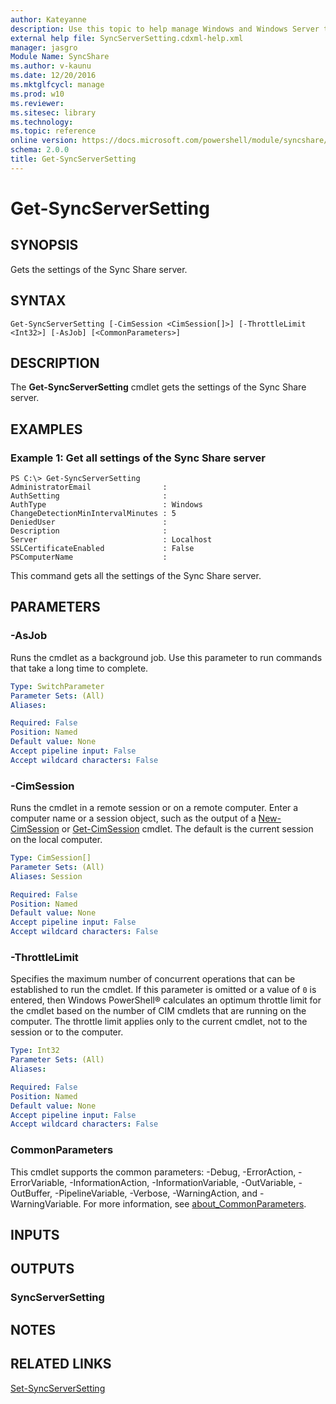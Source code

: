 ```yaml
---
author: Kateyanne
description: Use this topic to help manage Windows and Windows Server technologies with Windows PowerShell.
external help file: SyncServerSetting.cdxml-help.xml
manager: jasgro
Module Name: SyncShare
ms.author: v-kaunu
ms.date: 12/20/2016
ms.mktglfcycl: manage
ms.prod: w10
ms.reviewer: 
ms.sitesec: library
ms.technology: 
ms.topic: reference
online version: https://docs.microsoft.com/powershell/module/syncshare/get-syncserversetting?view=windowsserver2022-ps&wt.mc_id=ps-gethelp
schema: 2.0.0
title: Get-SyncServerSetting
---
```


# Get-SyncServerSetting

## SYNOPSIS
Gets the settings of the Sync Share server.

## SYNTAX

```
Get-SyncServerSetting [-CimSession <CimSession[]>] [-ThrottleLimit <Int32>] [-AsJob] [<CommonParameters>]
```

## DESCRIPTION
The **Get-SyncServerSetting** cmdlet gets the settings of the Sync Share server.

## EXAMPLES

### Example 1: Get all settings of the Sync Share server
```
PS C:\> Get-SyncServerSetting
AdministratorEmail                :
AuthSetting                       : 
AuthType                          : Windows
ChangeDetectionMinIntervalMinutes : 5
DeniedUser                        :
Description                       :
Server                            : Localhost
SSLCertificateEnabled             : False
PSComputerName                    :
```

This command gets all the settings of the Sync Share server.

## PARAMETERS

### -AsJob
Runs the cmdlet as a background job. Use this parameter to run commands that take a long time to complete.

```yaml
Type: SwitchParameter
Parameter Sets: (All)
Aliases: 

Required: False
Position: Named
Default value: None
Accept pipeline input: False
Accept wildcard characters: False
```

### -CimSession
Runs the cmdlet in a remote session or on a remote computer.
Enter a computer name or a session object, such as the output of a [New-CimSession](https://go.microsoft.com/fwlink/p/?LinkId=227967) or [Get-CimSession](https://go.microsoft.com/fwlink/p/?LinkId=227966) cmdlet.
The default is the current session on the local computer.

```yaml
Type: CimSession[]
Parameter Sets: (All)
Aliases: Session

Required: False
Position: Named
Default value: None
Accept pipeline input: False
Accept wildcard characters: False
```

### -ThrottleLimit
Specifies the maximum number of concurrent operations that can be established to run the cmdlet.
If this parameter is omitted or a value of `0` is entered, then Windows PowerShell® calculates an optimum throttle limit for the cmdlet based on the number of CIM cmdlets that are running on the computer.
The throttle limit applies only to the current cmdlet, not to the session or to the computer.

```yaml
Type: Int32
Parameter Sets: (All)
Aliases: 

Required: False
Position: Named
Default value: None
Accept pipeline input: False
Accept wildcard characters: False
```

### CommonParameters
This cmdlet supports the common parameters: -Debug, -ErrorAction, -ErrorVariable, -InformationAction, -InformationVariable, -OutVariable, -OutBuffer, -PipelineVariable, -Verbose, -WarningAction, and -WarningVariable. For more information, see [about_CommonParameters](https://go.microsoft.com/fwlink/?LinkID=113216).

## INPUTS

## OUTPUTS

### SyncServerSetting

## NOTES

## RELATED LINKS

[Set-SyncServerSetting](./Set-SyncServerSetting.md)

